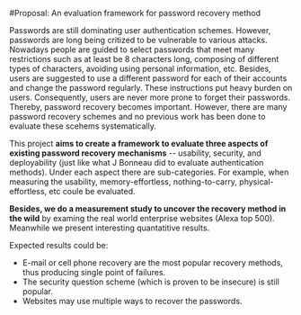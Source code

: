 #Proposal: An evaluation framework for password recovery method

Passwords are still dominating user authentication schemes. However, passwords are long being critized to be vulnerable to various attacks. Nowadays people are guided to select passwords that meet many restrictions such as at least be 8 characters long, composing of different types of characters, avoiding using personal information, etc. Besides, users are suggested to use a different password for each of their accounts and change the password regularly. These instructions put heavy burden on users. Consequently, users are never more prone to forget their passwords. Thereby, password recovery becomes important. However, there are many password recovery schemes and no previous work has been done to evaluate these scehems systematically. 

This project __aims to create a framework to evaluate three aspects of existing password recovery mechanisms__ -- usability, security, and deployability (just like what J Bonneau did to evaluate authentication methods). Under each aspect there are sub-categories. For example, when measuring the usability, memory-effortless, nothing-to-carry, physical-effortless, etc coule be evaluated.

__Besides, we do a measurement study to uncover the recovery method in the wild__ by examing the real world enterprise websites (Alexa top 500). Meanwhile we present interesting quantatitive results.

Expected results could be:
* E-mail or cell phone recovery are the most popular recovery methods, thus producing single point of failures.
* The security question scheme (which is proven to be insecure) is still popular.
* Websites may use multiple ways to recover the passwords.